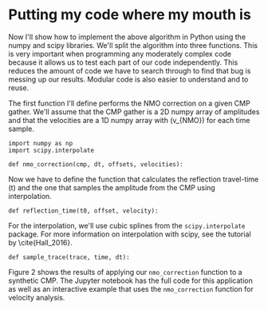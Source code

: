 # Putting my code where my mouth is

Now I'll show how to implement the above algorithm in Python using the numpy and scipy libraries.
We'll split the algorithm into three functions.
This is very important when programming any moderately complex code because it allows us to test each part of our code independently.
This reduces the amount of code we have to search through to find that bug is messing up our results.
Modular code is also easier to understand and to reuse.

The first function I'll define performs the NMO correction on a given CMP gather.
We'll assume that the CMP gather is a 2D numpy array of amplitudes and that the velocities are a 1D numpy array with \(v_{NMO}\) for each time sample.

    import numpy as np
    import scipy.interpolate

    def nmo_correction(cmp, dt, offsets, velocities):
        

Now we have to define the function that calculates the reflection travel-time \(t\) and the one that samples the amplitude from the CMP using interpolation.

    def reflection_time(t0, offset, velocity):


For the interpolation, we'll use cubic splines from the `scipy.interpolate` package. 
For more information on interpolation with scipy, see the tutorial by \cite{Hall_2016}.

    def sample_trace(trace, time, dt):


Figure 2 shows the results of applying our `nmo_correction` function to a synthetic CMP. 
The Jupyter notebook has the full code for this application as well as an interactive example that uses the `nmo_correction` function for velocity analysis.